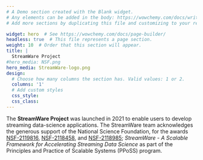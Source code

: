 ```yaml
---
# A Demo section created with the Blank widget.
# Any elements can be added in the body: https://wowchemy.com/docs/writing-markdown-latex/
# Add more sections by duplicating this file and customizing to your requirements.

widget: hero  # See https://wowchemy.com/docs/page-builder/
headless: true  # This file represents a page section.
weight: 10  # Order that this section will appear.
title: |
  StreamWare Project
#hero_media: NSF.png
hero_media: StreamWare-logo.png
design:
  # Choose how many columns the section has. Valid values: 1 or 2.
  columns: '1'
  # Add custom styles
  css_style:
  css_class:
---
```




The **StreamWare Project** was launched in 2021 to enable users to
develop streaming data-science applications.  The StreamWare team
acknowledges the generous support of the National Science Foundation,
for the awards
[NSF-2119816](https://www.nsf.gov/awardsearch/showAward?AWD_ID=2119816),
[NSF-2118458](https://www.nsf.gov/awardsearch/showAward?AWD_ID=2118458),
and
[NSF-2118985](https://www.nsf.gov/awardsearch/showAward?AWD_ID=2118985);
*StreamWare - A Scalable Framework for Accelerating Streaming Data
Science* as part of the Principles and Practice of Scalable Systems
(PPoSS) program.


